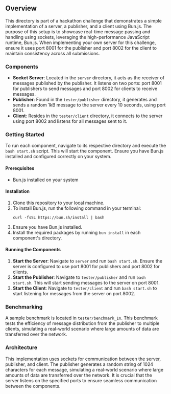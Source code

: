 ## Overview
This directory is part of a hackathon challenge that demonstrates a simple implementation of a server, a publisher, and a client using Bun.js. The purpose of this setup is to showcase real-time message passing and handling using sockets, leveraging the high-performance JavaScript runtime, Bun.js. When implementing your own server for this challenge, ensure it uses port 8001 for the publisher and port 8002 for the client to maintain consistency across all submissions.

### Components
- **Socket Server**: Located in the `server` directory, it acts as the receiver of messages published by the publisher. It listens on two ports: port 8001 for publishers to send messages and port 8002 for clients to receive messages.
- **Publisher**: Found in the `tester/publisher` directory, it generates and sends a random 1kB message to the server every 10 seconds, using port 8001.
- **Client**: Resides in the `tester/client` directory, it connects to the server using port 8002 and listens for all messages sent to it.

### Getting Started
To run each component, navigate to its respective directory and execute the `bash start.sh` script. This will start the component. Ensure you have Bun.js installed and configured correctly on your system.

#### Prerequisites
- Bun.js installed on your system

#### Installation
1. Clone this repository to your local machine.
2. To install Bun.js, run the following command in your terminal:
   ```
   curl -fsSL https://bun.sh/install | bash
   ```
3. Ensure you have Bun.js installed.
4. Install the required packages by running `bun install` in each component's directory.

#### Running the Components
1. **Start the Server**: Navigate to `server` and run `bash start.sh`. Ensure the server is configured to use port 8001 for publishers and port 8002 for clients.
2. **Start the Publisher**: Navigate to `tester/publisher` and run `bash start.sh`. This will start sending messages to the server on port 8001.
3. **Start the Client**: Navigate to `tester/client` and run `bash start.sh` to start listening for messages from the server on port 8002.

### Benchmarking
A sample benchmark is located in `tester/benchmark_1n`. This benchmark tests the efficiency of message distribution from the publisher to multiple clients, simulating a real-world scenario where large amounts of data are transferred over the network.

### Architecture
This implementation uses sockets for communication between the server, publisher, and client. The publisher generates a random string of 1024 characters for each message, simulating a real-world scenario where large amounts of data are transferred over the network. It is crucial that the server listens on the specified ports to ensure seamless communication between the components.

